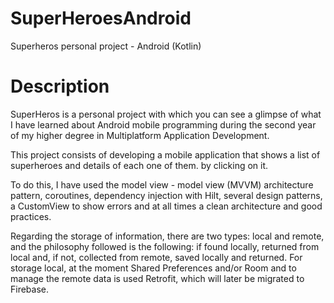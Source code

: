 # SuperHeroesAndroid
Superheros personal project - Android (Kotlin)

# Description
SuperHeros is a personal project with which you can see a glimpse of what I have learned about Android mobile programming
during the second year of my higher degree in Multiplatform Application Development.

This project consists of developing a mobile application that shows a list of superheroes and details of each one of them.
by clicking on it.

To do this, I have used the model view - model view (MVVM) architecture pattern, coroutines, dependency injection with Hilt,
several design patterns, a CustomView to show errors and at all times a clean architecture and good practices.

Regarding the storage of information, there are two types: local and remote, and the philosophy followed is the following: if
found locally, returned from local and, if not, collected from remote, saved locally and returned. For storage
local, at the moment Shared Preferences and/or Room and to manage the remote data is used Retrofit, which will later be migrated to Firebase.
